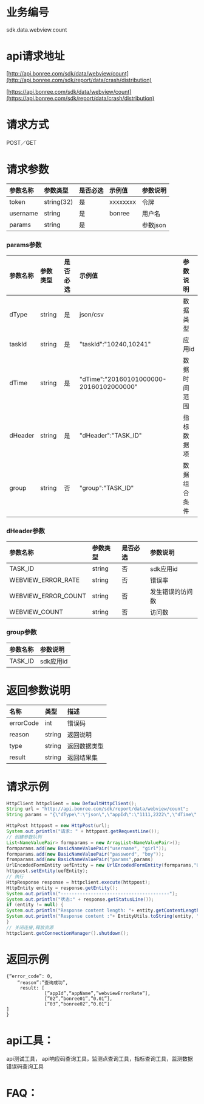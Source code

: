 # 业务编号

sdk.data.webview.count

# api请求地址

[http://api.bonree.com/sdk/data/webview/count](http://api.bonree.com/sdk/report/data/crash/distribution)

[https://api.bonree.com/sdk/data/webview/count](https://api.bonree.com/sdk/report/data/crash/distribution)

# 请求方式

POST／GET

# 请求参数

| 参数名称 | 参数类型 | 是否必选 | 示例值 | 参数说明 |
| :--- | :--- | :--- | :--- | :--- |
| token | string\(32\) | 是 | xxxxxxxx | 令牌 |
| username | string | 是 | bonree | 用户名 |
| params | string | 是 |  | 参数json |

### params参数

| 参数名称 | 参数类型 | 是否必选 | 示例值 | 参数说明 |
| :--- | :--- | :--- | :--- | :--- |
| dType | string | 是 | json/csv | 数据类型 |
| taskId | string | 是 | "taskId":"10240,10241" | 应用id |
| dTime | string | 是 | "dTime":"20160101000000-20160102000000" | 数据时间范围 |
| dHeader | string | 是 | "dHeader":"TASK\_ID" | 指标数据项 |
| group | string | 否 | "group":"TASK\_ID" | 数据组合条件 |



### dHeader参数

| 参数名称 | 参数类型 | 是否必选 | 参数说明 |
| :--- | :--- | :--- | :--- |
| TASK\_ID | string | 否 | sdk应用id |
| WEBVIEW\_ERROR\_RATE | string | 否 | 错误率 |
| WEBVIEW\_ERROR\_COUNT | string | 否 | 发生错误的访问数 |
| WEBVIEW\_COUNT | string | 否 | 访问数 |

### group参数

| 参数名称 | 参数说明 |
| :--- | :--- |
| TASK\_ID | sdk应用id |

# 返回参数说明

| 名称 | 类型 | 描述 |
| :--- | :--- | :--- |
| errorCode | int | 错误码 |
| reason | string | 返回说明 |
| type | string | 返回数据类型 |
| result | string | 返回结果集 |

# 请求示例

```java
HttpClient httpclient = new DefaultHttpClient();
String url = "http://api.bonree.com/sdk/report/data/webview/count";
String params = "{\"dType\":\"json\",\"appId\":\"1111,2222\",\"dTime\":\"20160101000000-20160102000000\"}";

HttpPost httppost = new HttpPost(url);
System.out.println("请求: " + httppost.getRequestLine());
// 创建参数队列
List<NameValuePair> formparams = new ArrayList<NameValuePair>();
formparams.add(new BasicNameValuePair("username", "girl"));
formparams.add(new BasicNameValuePair("password", "boy"));
fromparams.add(new BasicNameValuePair("params",params)
UrlEncodedFormEntity uefEntity = new UrlEncodedFormEntity(formparams,"UTF-8");
httppost.setEntity(uefEntity);
// 执行
HttpResponse response = httpclient.execute(httppost);
HttpEntity entity = response.getEntity();
System.out.println("----------------------------------------");
System.out.println("状态:" + response.getStatusLine());
if (entity != null) {
System.out.println("Response content length: "+ entity.getContentLength());
System.out.println("Response content :"+ EntityUtils.toString(entity, "UTF-8"));
}
// 关闭连接,释放资源
httpclient.getConnectionManager().shutdown();
```

# 返回示例

```
{“error_code”: 0,
    “reason”:”查询成功”,
     result: [
              [”appId”,“appName”,”webviewErrorRate”],
              [”02”,”bonree01”,”0.01”],
              [”03”,“bonree02”,”0.01”]
]
}
```

# api工具：

api测试工具， api响应码查询工具，监测点查询工具，指标查询工具，监测数据错误码查询工具

# FAQ：



